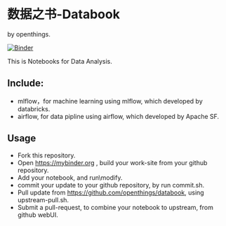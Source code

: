 # 数据之书-Databook

by openthings.

[![Binder](https://mybinder.org/badge.svg)](https://mybinder.org/v2/gh/openthings/databook/master)

This is Notebooks for Data Analysis.

## Include:

- mlflow，for machine learning using mlflow, which developed by databricks.
- airflow, for data pipline using airflow, which developed by Apache SF.

## Usage

- Fork this repository.
- Open https://mybinder.org , build your work-site from your github repository.
- Add your notebook, and run\modify.
- commit your update to your github repository, by run commit.sh.
- Pull update from https://github.com/openthings/databook, using upstream-pull.sh.
- Submit a pull-request, to combine your notebook to upstream, from github webUI.
